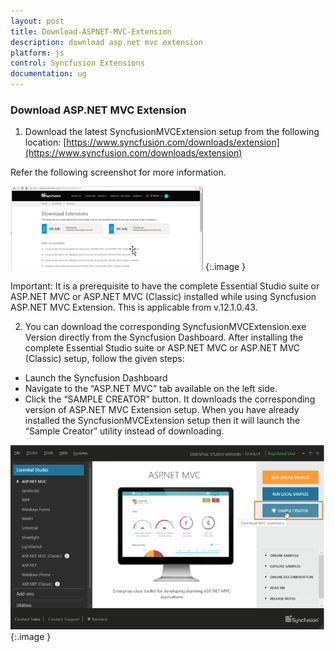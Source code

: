 ```yaml
---
layout: post
title: Download-ASPNET-MVC-Extension
description: download asp.net mvc extension 
platform: js
control: Syncfusion Extensions
documentation: ug
---
```


### Download ASP.NET MVC Extension 

1. Download the latest SyncfusionMVCExtension setup from the following location: [https://www.syncfusion.com/downloads/extension](https://www.syncfusion.com/downloads/extension)

Refer the following screenshot for more information.



![](Download-ASPNET-MVC-Extension_images/Download-ASPNET-MVC-Extension_img1.png)
{:.image }


Important: It is a prerequisite to have the complete Essential Studio suite or ASP.NET MVC or ASP.NET MVC (Classic) installed while using Syncfusion ASP.NET MVC Extension. This is applicable from v.12.1.0.43.

2. You can download the corresponding SyncfusionMVCExtension.exe Version directly from the Syncfusion Dashboard. After installing the complete Essential Studio suite or ASP.NET MVC or ASP.NET MVC (Classic) setup, follow the given steps:
* Launch the Syncfusion Dashboard 
* Navigate to the “ASP.NET MVC” tab available on the left side.
* Click the “SAMPLE CREATOR” button. It downloads the corresponding version of ASP.NET MVC Extension setup. When you have already installed the SyncfusionMVCExtension setup then it will launch the “Sample Creator” utility instead of downloading. 



![](Download-ASPNET-MVC-Extension_images/Download-ASPNET-MVC-Extension_img2.png)
{:.image }


